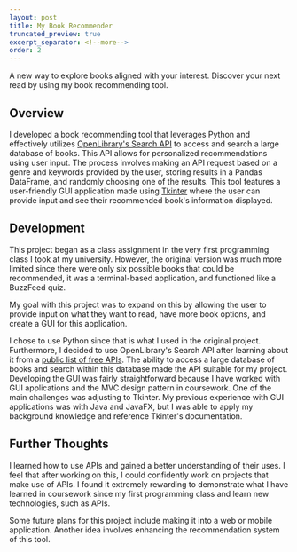 ```yaml
---
layout: post
title: My Book Recommender
truncated_preview: true
excerpt_separator: <!--more-->
order: 2
---
```


A new way to explore books aligned with your interest. Discover your next read by using my book recommending tool. 

## Overview
I developed a book recommending tool that leverages Python and effectively utilizes [OpenLibrary's Search API](https://openlibrary.org/dev/docs/api/search) to access and search a large database of books. This API allows for personalized recommendations using user input. The process involves making an API request based on a genre and keywords provided by the user, storing results in a Pandas DataFrame, and randomly choosing one of the results. This tool features a user-friendly GUI application made using [Tkinter](https://docs.python.org/3/library/tkinter.html) where the user can provide input and see their recommended book's information displayed. 

<!--more-->

## Development
This project began as a class assignment in the very first programming class I took at my university. However, the original version was much more limited since there were only six possible books that could be recommended, it was a terminal-based application, and functioned like a BuzzFeed quiz. 

My goal with this project was to expand on this by allowing the user to provide input on what they want to read, have more book options, and create a GUI for this application. 

I chose to use Python since that is what I used in the original project. Furthermore, I decided to use OpenLibrary's Search API after learning about it from a [public list of free APIs](https://github.com/public-apis/public-apis). The ability to access a large database of books and search within this database made the API suitable for my project. Developing the GUI was fairly straightforward because I have worked with GUI applications and the MVC design pattern in coursework. One of the main challenges was adjusting to Tkinter. My previous experience with GUI applications was with Java and JavaFX, but I was able to apply my background knowledge and reference Tkinter's documentation.  

## Further Thoughts
I learned how to use APIs and gained a better understanding of their uses. I feel that after working on this, I could confidently work on projects that make use of APIs. I found it extremely rewarding to demonstrate what I have learned in coursework since my first programming class and learn new technologies, such as APIs. 

Some future plans for this project include making it into a web or mobile application. Another idea involves enhancing the recommendation system of this tool. 